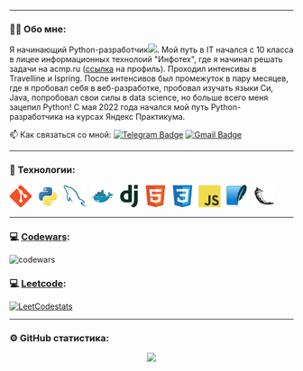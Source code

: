 
---

### :man_technologist: Обо мне:

Я начинающий Python-разработчик<img src="https://media.giphy.com/media/WUlplcMpOCEmTGBtBW/giphy.gif" width="30px">. Мой путь в IT начался с 10 класса в лицее информационных технолоий "Инфотех", где я начинал решать задачи на acmp.ru (<a href="https://acmp.ru/?main=user&id=296554">ссылка</a> на профиль). Проходил интенсивы в Travelline и Ispring. После интенсивов был промежуток в пару месяцев, где я пробовал себя в веб-разработке, пробовал изучать языки Си, Java, попробовал свои силы в data science, но больше всего меня зацепил Python! С мая 2022 года начался мой путь Python-разработчика на курсах Яндекс Практикума.

:mailbox: Как связаться со мной: [![Telegram Badge](https://img.shields.io/badge/-ArtemYambarshev-blue?style=flat&logo=Telegram&logoColor=white)](https://t.me/hydrartew) [![Gmail Badge](https://img.shields.io/badge/-Gmail-red?style=flat&logo=Gmail&logoColor=white)](mailto:hydrartew@bk.ru)

---

### 📵 Технологии:

<div>
  <img src="https://github.com/devicons/devicon/blob/master/icons/git/git-original.svg" title="git" alt="git" width="40" height="40"/>&nbsp
  <img src="https://github.com/devicons/devicon/blob/master/icons/python/python-original.svg" title="Python" alt="Python" width="40" height="40"/>&nbsp
  <img src="https://github.com/devicons/devicon/blob/master/icons/mysql/mysql-plain.svg" title="mysqlL" alt="mysql" width="40" height="40"/>&nbsp
  <img src="https://github.com/devicons/devicon/blob/master/icons/docker/docker-original.svg" title="Docker" alt="Docker" width="40" height="40"/>&nbsp
  <img src="https://github.com/devicons/devicon/blob/master/icons/django/django-plain.svg" title="django" alt="django" width="40" height="40"/>&nbsp
  <img src="https://github.com/devicons/devicon/blob/master/icons/html5/html5-original.svg" title="html5" alt="html5" width="40" height="40"/>&nbsp
  <img src="https://github.com/devicons/devicon/blob/master/icons/css3/css3-original.svg" title="css3" alt="css3" width="40" height="40"/>&nbsp
  <img src="https://github.com/devicons/devicon/blob/master/icons/javascript/javascript-original.svg" title="JS" alt="JS" width="40" height="40"/>&nbsp   
  <img src="https://github.com/devicons/devicon/blob/master/icons/sqlite/sqlite-original.svg" title="SQLite" alt="SQLite" width="40" height="40"/>&nbsp  
  <img src="https://github.com/devicons/devicon/blob/master/icons/flask/flask-original.svg" title="Flask" alt="Flask" width="40" height="40"/>&nbsp  
</div>

---

### 💻 <a href="https://www.codewars.com/users/artemyambarshev">Codewars</a>:

![codewars](https://www.codewars.com/users/artemyambarshev/badges/large)

### 💻 <a href="https://leetcode.com/hydrartew/">Leetcode</a>:

[![LeetCodestats](https://leetcode-stats-six.vercel.app/api?username=hydrartew&theme=dark)](https://leetcode.com/hydrartew/)

---

### ⚙️ GitHub статистика:

<div align="center">
    <img height="200px" src="https://github-readme-streak-stats.herokuapp.com/?user=hydrartew&theme=dark"/>
</div>

